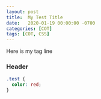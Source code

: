 ```yaml
---
layout: post
title:  My Test Title
date:   2020-01-19 00:00:00 -0700
categories: [COT]
tags: [COT, CSS]
---
```


Here is my tag line

### Header

```css
.test {
  color: red;
}
```
